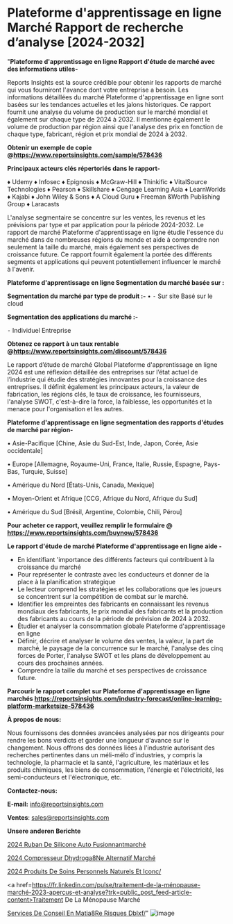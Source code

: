 # Plateforme d'apprentissage en ligne Marché Rapport de recherche d’analyse [2024-2032]

"<strong>Plateforme d'apprentissage en ligne Rapport d'étude de marché avec des informations utiles-</strong>

Reports Insights est la source crédible pour obtenir les rapports de marché qui vous fourniront l'avance dont votre entreprise a besoin. Les informations détaillées du marché Plateforme d'apprentissage en ligne sont basées sur les tendances actuelles et les jalons historiques. Ce rapport fournit une analyse du volume de production sur le marché mondial et également sur chaque type de 2024 à 2032. Il mentionne également le volume de production par région ainsi que l'analyse des prix en fonction de chaque type, fabricant, région et prix mondial de 2024 à 2032.

<strong><b>Obtenir un exemple de copie @</b></strong><a href=https://www.reportsinsights.com/sample/578436><strong><b>https://www.reportsinsights.com/sample/578436</b></strong></a>

<b>Principaux acteurs clés répertoriés dans le rapport-</b>

<b> </b>♦ Udemy 
♦ Infosec 
♦ Epignosis 
♦ McGraw-Hill 
♦ Thinkific 
♦ VitalSource Technologies 
♦ Pearson 
♦ Skillshare 
♦ Cengage Learning Asia 
♦ LearnWorlds 
♦ Kajabi 
♦ John Wiley & Sons 
♦ A Cloud Guru 
♦ Freeman &Worth Publishing Group 
♦ Laracasts

L'analyse segmentaire se concentre sur les ventes, les revenus et les prévisions par type et par application pour la période 2024-2032. Le rapport de marché Plateforme d'apprentissage en ligne étudie l'essence du marché dans de nombreuses régions du monde et aide à comprendre non seulement la taille du marché, mais également ses perspectives de croissance future. Ce rapport fournit également la portée des différents segments et applications qui peuvent potentiellement influencer le marché à l'avenir.

<strong>Plateforme d'apprentissage en ligne Segmentation du marché basée sur :</strong>

<strong>Segmentation du marché par type de produit :-</strong>
•
⁃ Sur site
Basé sur le cloud

<strong>Segmentation des applications du marché :-</strong>

⁃ Individuel
Entreprise

<strong><b>Obtenez ce rapport à un taux rentable @</b></strong><a href=https://www.reportsinsights.com/discount/578436><strong><b>https://www.reportsinsights.com/discount/578436</b></strong></a>

Le rapport d’étude de marché Global Plateforme d'apprentissage en ligne 2024 est une réflexion détaillée des entreprises sur l’état actuel de l’industrie qui étudie des stratégies innovantes pour la croissance des entreprises. Il définit également les principaux acteurs, la valeur de fabrication, les régions clés, le taux de croissance, les fournisseurs, l'analyse SWOT, c'est-à-dire la force, la faiblesse, les opportunités et la menace pour l'organisation et les autres.

<strong>Plateforme d'apprentissage en ligne segmentation des rapports d'études de marché par région-</strong>

• Asie-Pacifique [Chine, Asie du Sud-Est, Inde, Japon, Corée, Asie occidentale]

• Europe [Allemagne, Royaume-Uni, France, Italie, Russie, Espagne, Pays-Bas, Turquie, Suisse]

• Amérique du Nord [États-Unis, Canada, Mexique]

• Moyen-Orient et Afrique [CCG, Afrique du Nord, Afrique du Sud]

• Amérique du Sud [Brésil, Argentine, Colombie, Chili, Pérou]

<strong>Pour acheter ce rapport, veuillez remplir le formulaire @   <a href=https://www.reportsinsights.com/buynow/578436>https://www.reportsinsights.com/buynow/578436</a></strong>

<strong>Le rapport d'étude de marché Plateforme d'apprentissage en ligne aide -</strong>
<ul>
  <li>En identifiant 'importance des différents facteurs qui contribuent à la croissance du marché</li>
  <li>Pour représenter le contraste avec les conducteurs et donner de la place à la planification stratégique</li>
  <li>Le lecteur comprend les stratégies et les collaborations que les joueurs se concentrent sur la compétition de combat sur le marché.</li>
  <li>Identifier les empreintes des fabricants en connaissant les revenus mondiaux des fabricants, le prix mondial des fabricants et la production des fabricants au cours de la période de prévision de 2024 à 2032.</li>
  <li>Étudier et analyser la consommation globale Plateforme d'apprentissage en ligne</li>
  <li>Définir, décrire et analyser le volume des ventes, la valeur, la part de marché, le paysage de la concurrence sur le marché, l'analyse des cinq forces de Porter, l'analyse SWOT et les plans de développement au cours des prochaines années.</li>
  <li>Comprendre la taille du marché et ses perspectives de croissance future.</li>
</ul>

<strong>Parcourir le rapport complet sur Plateforme d'apprentissage en ligne marchés <a href=https://reportsinsights.com/industry-forecast/online-learning-platform-marketsize-578436>https://reportsinsights.com/industry-forecast/online-learning-platform-marketsize-578436</a></strong>

<strong>À propos de nous:</strong>

Nous fournissons des données avancées analysées par nos dirigeants pour rendre les bons verdicts et garder une longueur d'avance sur le changement. Nous offrons des données liées à l'industrie autorisant des recherches pertinentes dans un méli-mélo d'industries, y compris la technologie, la pharmacie et la santé, l'agriculture, les matériaux et les produits chimiques, les biens de consommation, l'énergie et l'électricité, les semi-conducteurs et l'électronique, etc.

<strong>Contactez-nous:</strong>

<strong>E-mail:</strong> <a href=mailto:info@reportsinsights.com>info@reportsinsights.com</a>

<strong>Ventes</strong>: <a href=mailto:sales@reportsinsights.com>sales@reportsinsights.com</a>

<strong>Unsere anderen Berichte</strong>

<a href=https://www.linkedin.com/pulse/2024-ruban-de-silicone-auto-fusionnantmarch%C3%A9-wt2ac/>2024 Ruban De Silicone Auto Fusionnantmarché</a>

<a href=https://www.linkedin.com/pulse/2024-compresseur-dhydrog%C3%A8ne-alternatif-march%C3%A9-aklde/>2024 Compresseur Dhydroga8Ne Alternatif Marché</a>

<a href=https://www.linkedin.com/pulse/2024-produits-de-soins-personnels-naturels-et-iconc/>2024 Produits De Soins Personnels Naturels Et Iconc/</a>

<a href=https://fr.linkedin.com/pulse/traitement-de-la-ménopause-marché-2023-aperçus-et-analyse?trk=public_post_feed-article-content>Traitement De La Ménopause Marché</a>

<a href=https://www.linkedin.com/pulse/services-de-conseil-en-mati%C3%A8re-risques-dblxf/>Services De Conseil En Matia8Re Risques Dblxf/</a>"
![image](https://github.com/daminid12/RItrends/assets/158430485/9ba696b1-ab4a-4e1a-a9aa-a6f1f84ac102)
